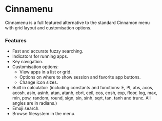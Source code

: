 Cinnamenu
========

Cinnamenu is a full featured alternative to the standard Cinnamon menu with grid layout and customisation options.

### Features

 * Fast and accurate fuzzy searching.
 * Indicators for running apps.
 * Key navigation.
 * Customisation options:
   * View apps in a list or grid.
   * Options on where to show session and favorite app buttons.
   * Change icon sizes.
 * Built in calculator: (including constants and functions: E, PI, abs, acos, acosh, asin, asinh, atan, atanh, cbrt, ceil, cos, cosh, exp, floor, log, max, min, pow, random, round, sign, sin, sinh, sqrt, tan, tanh and trunc. All angles are in radians.)
 * Emoji search.
 * Browse filesystem in the menu.
 
